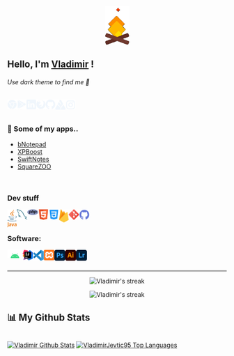 ###

<p align="center">
<img src="https://github.com/VladimirJevtic95/VladimirJevtic95/blob/main/gifs/fire.gif" width="55px">
<p>

## Hello, I'm <a href="https://kodobit.com/CV/CV_web/" target="_blank">Vladimir</a> !

###### Use dark theme to find me 👀

<a href="https://kodobit.com/" target="_blank">
<img align="left" title="🔥 Personal kodobit project" alt="kodobit" width="22px" src="https://github.com/VladimirJevtic95/VladimirJevtic95/blob/main/icons/social/chrome.svg" />
</a>
<a href="https://play.google.com/store/apps/dev?id=4660220735305925957" target="_blank">
<img align="left" title="🔥 Google Play apps" alt="Google Play" width="22px" src="https://github.com/VladimirJevtic95/VladimirJevtic95/blob/main/icons/social/google-play.svg" />
</a>
<a href="https://www.linkedin.com/in/vladimirjevtic95/" target="_blank">
<img align="left" title="LinkedIn" alt="LinkedIn" width="22px" src="https://github.com/VladimirJevtic95/VladimirJevtic95/blob/main/icons/social/linkedin.svg" />
</a>
<a href="https://kodobit.com/CV/CV_web/" target="_blank">
<img align="left" title="Portfolio" alt="Portfolio" width="22px" src="https://github.com/VladimirJevtic95/VladimirJevtic95/blob/main/icons/social/firefox.svg" />
</a>
<a href="https://github.com/VladimirJevtic95" target="_blank">
<img align="left" title="Github" alt="Github" width="22px" src="https://github.com/VladimirJevtic95/VladimirJevtic95/blob/main/icons/social/github.svg" />
</a>
<a href="https://deltateks.rs/" target="_blank">
<img align="left" title="🧶 Deltateks" alt="Deltateks" width="24px" src="https://github.com/VladimirJevtic95/VladimirJevtic95/blob/main/icons/social/deltateks.svg" />
</a>
<a href="https://www.instagram.com/bigboivladica/" target="_blank">
<img align="left" title="Instagram" alt="Instagram" width="23px" src="https://github.com/VladimirJevtic95/VladimirJevtic95/blob/main/icons/social/instagram.svg" />
</a>

<br />
<br />

### 🔋 Some of my apps..

- [bNotepad](https://play.google.com/store/apps/details?id=com.kodobit.bnotepad)
- [XPBoost](https://play.google.com/store/apps/details?id=com.kodobit.xpboost)
- [SwiftNotes](https://play.google.com/store/apps/details?id=com.kodobit.swiftnotes)
- [SquareZOO](https://play.google.com/store/apps/details?id=com.kodobit.squarezoo)

<br/>

### Dev stuff

<img align="left" title="Java" width="22px" src="https://github.com/VladimirJevtic95/VladimirJevtic95/blob/main/icons/dev/java.svg" />
<img align="left" title="MySQL" width="24px" src="https://github.com/VladimirJevtic95/VladimirJevtic95/blob/main/icons/dev/mysql.svg" />
<img align="left" title="PHP" width="25px" src="https://github.com/VladimirJevtic95/VladimirJevtic95/blob/main/icons/dev/php.svg" />
<img align="left" title="HMTL" width="24px" src="https://github.com/VladimirJevtic95/VladimirJevtic95/blob/main/icons/dev/html.svg" />
<img align="left" title="CSS" width="24px" src="https://github.com/VladimirJevtic95/VladimirJevtic95/blob/main/icons/dev/css.svg" />
<img align="left" title="Firebase" width="22px" src="https://github.com/VladimirJevtic95/VladimirJevtic95/blob/main/icons/dev/firebase.svg" />
<img align="left" title="Git" width="24px" src="https://github.com/VladimirJevtic95/VladimirJevtic95/blob/main/icons/dev/git.svg" />
<img align="left" title="Github" width="24px" src="https://github.com/VladimirJevtic95/VladimirJevtic95/blob/main/icons/dev/github.svg" />

<br />
<br />

### Software:

<img align="left" title="Android studio" width="35px" src="https://github.com/VladimirJevtic95/VladimirJevtic95/blob/main/icons/software/android.svg" />
<img align="left" title="Intellij Idea" width="24px" src="https://github.com/VladimirJevtic95/VladimirJevtic95/blob/main/icons/software/intellij.svg" />
<img align="left" title="VS Code" width="25px" src="https://github.com/VladimirJevtic95/VladimirJevtic95/blob/main/icons/software/vscode.svg" />
<img align="left" title="Xampp" width="24px" src="https://github.com/VladimirJevtic95/VladimirJevtic95/blob/main/icons/software/xampp.svg" />
<img align="left" title="Photoshop" width="25px" src="https://github.com/VladimirJevtic95/VladimirJevtic95/blob/main/icons/software/photoshop.svg" />
<img align="left" title="Illustrator" width="25px" src="https://github.com/VladimirJevtic95/VladimirJevtic95/blob/main/icons/software/illustrator.svg" />
<img align="left" title="Lightroom" width="25px" src="https://github.com/VladimirJevtic95/VladimirJevtic95/blob/main/icons/software/lightroom.svg" />

<br /><br />

 ---

<p align="center">
        <img title="🔥 Streak" alt="Vladimir's streak" src="https://github-readme-streak-stats.herokuapp.com/?user=VladimirJevtic95&border=95DD1F00&background=FF2D2D00&stroke=2BFFB0&ring=2BFFB0&fire=FF1C1C&currStreakNum=A83FFF&currStreakLabel=2BFFB0&dates=737373&sideNums=2BFFB0&sideLabels=ABABAB"/>
</p>

<p align="center">
<img title="🔥 Get streak stats for your profile at git.io/streak-stats" alt="Vladimir's streak" src="https://activity-graph.herokuapp.com/graph?username=VladimirJevtic95&bg_color=FF2D2D00&color=ABABAB&line=2BFFB0&point=A83FFF&area=true&hide_border=true"/>
</p>

## 📊 My Github Stats

  <br/>
    <a href="https://github.com/VladimirJevtic95/github-readme-stats"><img alt="Vladimir Github Stats" src="https://github-readme-stats.vercel.app/api?username=VladimirJevtic95&show_icons=true&count_private=true&theme=react&hide_border=true&bg_color=0D1117" /></a>
  <a href="https://github.com/VladimirJevtic95/github-readme-stats"><img alt="VladimirJevtic95 Top Languages" src="https://github-readme-stats.vercel.app/api/top-langs/?username=VladimirJevtic95&langs_count=8&count_private=true&layout=compact&theme=react&hide_border=true&bg_color=0D1117" /></a>
  <br/>

<!-- !* TODO https://github.com/anuraghazra/github-readme-stats --> 
